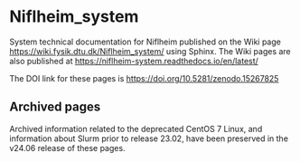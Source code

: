 # Niflheim_system
System technical documentation for Niflheim published on the Wiki page 
https://wiki.fysik.dtu.dk/Niflheim_system/
using Sphinx.
The Wiki pages are also published at https://niflheim-system.readthedocs.io/en/latest/

The DOI link for these pages is https://doi.org/10.5281/zenodo.15267825

Archived pages
----------------

Archived information related to the deprecated CentOS 7 Linux, 
and information about Slurm prior to release 23.02, 
have been preserved in the v24.06 release of these pages.
